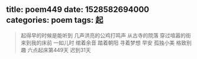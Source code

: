 title: poem449
date: 1528582694000
categories: poem
tags: 起
---
> 起得早的时候是能听到
几声洪亮的公鸡打鸣声
从古寺的院落
穿过喧嚣的街
来到我的床前
一如儿时
绾着余音
踏着朝阳
寻着梦想
早安
孤独小美
格致别趣
六点起床第449天 迟到31天